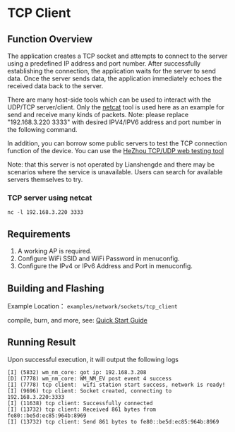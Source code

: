 # TCP Client


## Function Overview
The application creates a TCP socket and attempts to connect to the server using a predefined IP address and port number. After successfully establishing the connection, the application waits for the server to send data. Once the server sends data, the application immediately echoes the received data back to the server.

There are many host-side tools which can be used to interact with the UDP/TCP server/client.
Only the [netcat](http://netcat.sourceforge.net) tool is used here as an example for send and receive many kinds of packets.
Note: please replace "192.168.3.220 3333" with desired IPV4/IPV6 address and port number in the following command.

In addition, you can borrow some public servers to test the TCP connection function of the device. You can use the [HeZhou TCP/UDP web testing tool](http://netlab.luatos.com)

Note: that this server is not operated by Lianshengde and there may be scenarios where the service is unavailable. Users can search for available servers themselves to try.

### TCP server using netcat
```
nc -l 192.168.3.220 3333
```

## Requirements
1. A working AP is required.
2. Configure WiFi SSID and WiFi Password in menuconfig.
3. Configure the IPv4 or IPv6 Address and Port in menuconfig.

## Building and Flashing

Example Location： `examples/network/sockets/tcp_client`

compile, burn, and more, see: [Quick Start Guide](https://doc.winnermicro.net/w800/en/2.2-beta.2/get_started/index.html)


## Running Result

Upon successful execution, it will output the following logs

```
[I] (5832) wm_nm_core: got ip: 192.168.3.208
[D] (7778) wm_nm_core: WM_NM_EV post event 4 success
[I] (7778) tcp client:  wifi station start success, network is ready!
[I] (9696) tcp client: Socket created, connecting to 192.168.3.220:3333
[I] (11638) tcp client: Successfully connected
[I] (13732) tcp client: Received 861 bytes from fe80::be5d:ec85:964b:8969
[I] (13732) tcp client: Send 861 bytes to fe80::be5d:ec85:964b:8969

```
